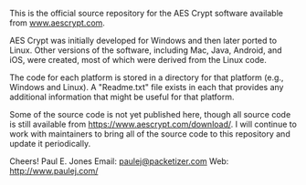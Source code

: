 This is the official source repository for the AES Crypt software
available from www.aescrypt.com.

AES Crypt was initially developed for Windows and then later ported to Linux.
Other versions of the software, including Mac, Java, Android, and iOS, were
created, most of which were derived from the Linux code.

The code for each platform is stored in a directory for that platform
(e.g., Windows and Linux).  A "Readme.txt" file exists in each that provides
any additional information that might be useful for that platform.

Some of the source code is not yet published here, though all source code
is still available from https://www.aescrypt.com/download/.  I will
continue to work with maintainers to bring all of the source code to
this repository and update it periodically.

Cheers!
Paul E. Jones
Email: paulej@packetizer.com
Web: http://www.paulej.com/
